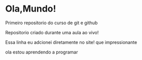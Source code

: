  # Ola,Mundo!
 Primeiro repositorio do curso de git e github

 Repositorio criado durante uma aula ao vivo!

Essa linha eu adcionei diretamente no site! que impressionante

ola estou aprendendo a programar
